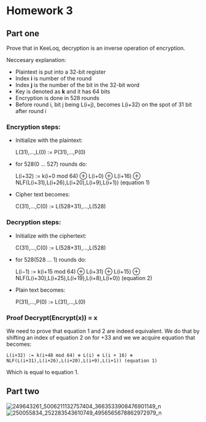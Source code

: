 # Homework 3

## Part one

Prove that in KeeLoq, decryption is an inverse operation of encryption.

Neccesary explanation:
- Plaintext is put into a 32-bit register
- Index **i** is number of the round
- Index **j** is the number of the bit in the 32-bit word 
- Key is denoted as **k** and it has 64 bits
- Encryption is done in 528 rounds
- Before round i, bit j being L(i+j), becomes L(i+32) on the spot of 31 bit after round i 

### Encryption steps:

- Initialize with the plaintext: 

	L(31),…,L(0) := P(31),…,P(0)

- for 528(0 ... 527) rounds do:

	L(i+32) := k(i+0 mod 64) ⊕ L(i+0) ⊕ L(i+16) ⊕ NLF(L(i+31),L(i+26),L(i+20),L(i+9),L(i+1)) (equation 1)

- Cipher text becomes:
	
	C(31),…,C(0) := L(528+31),…,L(528)

### Decryption steps:

- Initialize with the ciphertext: 
		
	C(31),…,C(0) := L(528+31),…,L(528)

- for 528(528 ... 1) rounds do:

	L(i−1) := k(i+15 mod 64) ⊕ L(i+31) ⊕ L(i+15) ⊕ NLF(L(i+30),L(i+25),L(i+19),L(i+8),L(i+0)) (equation 2)

- Plain text becomes:

	P(31),…,P(0) := L(31),…,L(0)

### Proof Decrypt(Encrypt(x)) = x

We need to prove that equation 1 and 2 are indeed equivalent.
We do that by shifting an index of equation 2 on for +33 and we we acquire equation that becomes:

	L(i+32) := k(i+48 mod 64) ⊕ L(i) ⊕ L(i + 16) ⊕ NLF(L(i+31),L(i+26),L(i+20),L(i+9),L(i+1)) (equation 1)

Which is equal to equation 1. 

## Part two

![249643261_5006211132757404_3663533908476901149_n](https://user-images.githubusercontent.com/48418580/140605393-1ba53880-bfd2-40a3-842e-ae9e5b1f4545.jpg)
![250055834_252283543610749_4956565678862972979_n](https://user-images.githubusercontent.com/48418580/140605539-b73f52d6-e976-422e-81d1-191aef20cae5.jpg)
